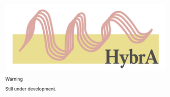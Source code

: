 ![Logo](https://github.com/danedane-haider/HybrA-Filterbanks/blob/main/HybrA.png)

> [!WARNING]
> Still under development.
